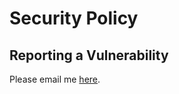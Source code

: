 # Security Policy

## Reporting a Vulnerability

Please email me [here](mailto:toasterpanic@gmail.com).
